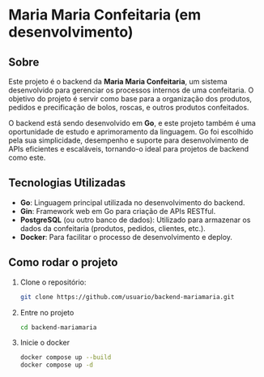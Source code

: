

# Maria Maria Confeitaria (em desenvolvimento)

## Sobre

Este projeto é o backend da **Maria Maria Confeitaria**, um sistema desenvolvido para gerenciar os processos internos de uma confeitaria. O objetivo do projeto é servir como base para a organização dos produtos, pedidos e precificação de bolos, roscas, e outros produtos confeitados.

O backend está sendo desenvolvido em **Go**, e este projeto também é uma oportunidade de estudo e aprimoramento da linguagem. Go foi escolhido pela sua simplicidade, desempenho e suporte para desenvolvimento de APIs eficientes e escaláveis, tornando-o ideal para projetos de backend como este.

## Tecnologias Utilizadas

- **Go**: Linguagem principal utilizada no desenvolvimento do backend.
- **Gin**: Framework web em Go para criação de APIs RESTful.
- **PostgreSQL** (ou outro banco de dados): Utilizado para armazenar os dados da confeitaria (produtos, pedidos, clientes, etc.).
- **Docker**: Para facilitar o processo de desenvolvimento e deploy.

## Como rodar o projeto

1. Clone o repositório:
   ```bash
   git clone https://github.com/usuario/backend-mariamaria.git

2. Entre no projeto
   ```bash
   cd backend-mariamaria
   
3. Inicie o docker
   ```bash
   docker compose up --build
   docker compose up -d
